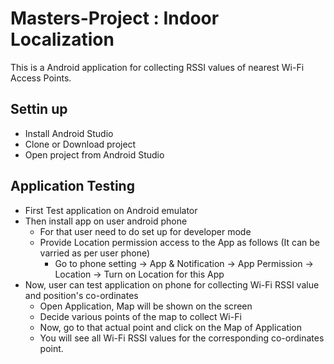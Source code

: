 # Masters-Project : Indoor Localization
This is a Android application for collecting RSSI values of nearest Wi-Fi Access Points.

## Settin up

- Install Android Studio
- Clone or Download project
- Open project from Android Studio 

## Application Testing
- First Test application on Android emulator
- Then install app on user android phone
  - For that user need to do set up for developer mode
  - Provide Location permission access to the App as follows (It can be varried as per user phone)
    - Go to phone setting -> App & Notification -> App Permission -> Location -> Turn on Location for this App
- Now, user can test application on phone for collecting Wi-Fi RSSI value and position's co-ordinates
  - Open Application, Map will be shown on the screen
  - Decide various points of the map to collect Wi-Fi
  - Now, go to that actual point and click on the Map of Application
  - You will see all Wi-Fi RSSI values for the corresponding co-ordinates point.


